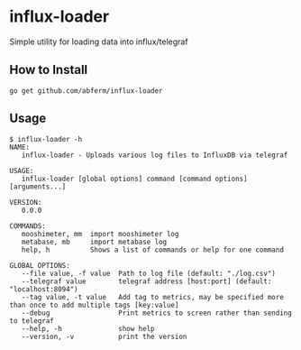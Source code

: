 # influx-loader
Simple utility for loading data into influx/telegraf

## How to Install
`go get github.com/abferm/influx-loader`

## Usage
```
$ influx-loader -h
NAME:
   influx-loader - Uploads various log files to InfluxDB via telegraf

USAGE:
   influx-loader [global options] command [command options] [arguments...]

VERSION:
   0.0.0

COMMANDS:
   mooshimeter, mm  import mooshimeter log
   metabase, mb     import metabase log
   help, h          Shows a list of commands or help for one command

GLOBAL OPTIONS:
   --file value, -f value  Path to log file (default: "./log.csv")
   --telegraf value        telegraf address [host:port] (default: "localhost:8094")
   --tag value, -t value   Add tag to metrics, may be specified more than once to add multiple tags [key:value]
   --debug                 Print metrics to screen rather than sending to telegraf
   --help, -h              show help
   --version, -v           print the version
```
